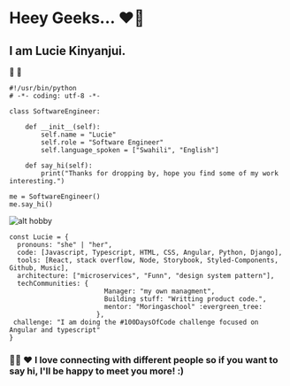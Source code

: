 # Heey Geeks... :hearts::wave:

## I am Lucie Kinyanjui.
   :feet:  :feet:  
```
#!/usr/bin/python
# -*- coding: utf-8 -*-

class SoftwareEngineer:  

    def __init__(self):
        self.name = "Lucie"  
        self.role = "Software Engineer"
        self.language_spoken = ["Swahili", "English"]

    def say_hi(self):
        print("Thanks for dropping by, hope you find some of my work interesting.")   

me = SoftwareEngineer()
me.say_hi()
```
![alt hobby](https://external-preview.redd.it/w2xG2VBGTHq2W02B0RKxVVzf2yfWc8qL-zEv9mGARwU.jpg?width=960&crop=smart&auto=webp&s=f7900c6da4bc602fc4a5c594f626a858bb81c869)
```
const Lucie = {
  pronouns: "she" | "her",  
  code: [Javascript, Typescript, HTML, CSS, Angular, Python, Django], 
  tools: [React, stack overflow, Node, Storybook, Styled-Components, Github, Music],
  architecture: ["microservices", "Funn", "design system pattern"],
  techCommunities: {
                        Manager: "my own managment", 
                        Building stuff: "Writting product code.",
                        mentor: "Moringaschool" :evergreen_tree:
                      },
 challenge: "I am doing the #100DaysOfCode challenge focused on Angular and typescript" 
}
```

### :family_woman_girl: :hearts: I love connecting with different people so if you want to say hi, I'll be happy to meet you more! :)